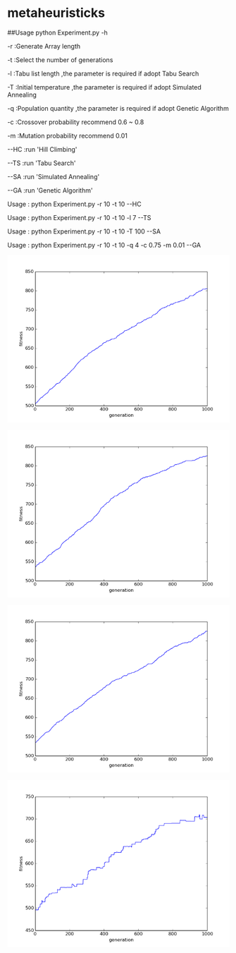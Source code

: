 metaheuristicks
===============
##Usage
python Experiment.py  -h

-r :Generate Array length

-t :Select the number of generations

-l :Tabu list length ,the parameter is required if adopt Tabu Search

-T :Initial temperature ,the parameter is required if adopt Simulated Annealing

-q :Population quantity ,the parameter is required if adopt Genetic Algorithm

-c :Crossover probability recommend 0.6 ~ 0.8

-m :Mutation probability recommend 0.01

--HC :run 'Hill Climbing'

--TS :run 'Tabu Search'

--SA :run 'Simulated Annealing'

--GA :run 'Genetic Algorithm'

Usage : python Experiment.py -r 10 -t 10 --HC

Usage : python Experiment.py -r 10 -t 10 -l 7 --TS

Usage : python Experiment.py -r 10 -t 10 -T 100 --SA

Usage : python Experiment.py -r 10 -t 10 -q 4 -c 0.75 -m 0.01 --GA

![demo HC](image/HC.png)

![demo TS](image/TS.png)

![demo SA](image/SA.png)

![demo GA](image/GA.png)

